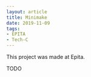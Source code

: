 ```yaml
---
layout: article
title: Minimake
date: 2019-11-09
tags:
- EPITA
- Tech-C
---
```


This project was made at Epita.

TODO
